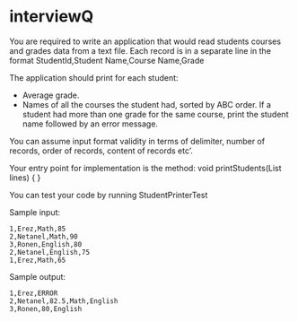 # interviewQ
You are required to write an application that would read students courses and grades data from a text file. Each record is in a separate line in the format
StudentId,Student Name,Course Name,Grade


The application should print for each student:
* Average grade.
* Names of all the courses the student had, sorted by ABC order.
If a student had more than one grade for the same course, print the student name followed by an error message.

You can assume input format validity in terms of delimiter, number of records, order of records, content of records etc’.

Your entry point for implementation is the method:
void printStudents(List<String>  lines) {
}

You can test your code by running StudentPrinterTest



Sample input:

```
1,Erez,Math,85
2,Netanel,Math,90
3,Ronen,English,80
2,Netanel,English,75
1,Erez,Math,65
```
Sample output:
```
1,Erez,ERROR
2,Netanel,82.5,Math,English
3,Ronen,80,English
```

